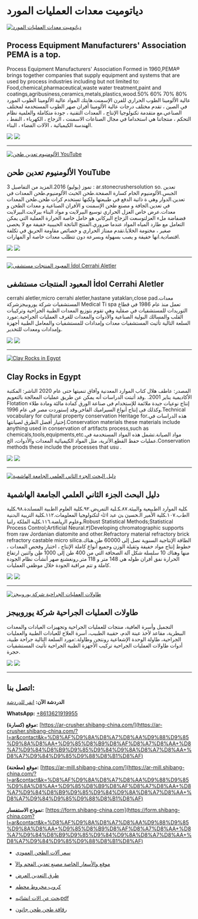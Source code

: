 # دياتوميت معدات العمليات المورد

<a href="https://swt.shibang-china.com/?l=ar&img&k=%D8%AF%D9%8A%D8%A7%D8%AA%D9%88%D9%85%D9%8A%D8%AA+%D9%85%D8%B9%D8%AF%D8%A7%D8%AA+%D8%A7%D9%84%D8%B9%D9%85%D9%84%D9%8A%D8%A7%D8%AA+%D8%A7%D9%84%D9%85%D9%88%D8%B1%D8%AF" target="_blank">![دياتوميت معدات العمليات المورد](http://static.shibang-china.com/all-800x300/964.jpg)</a>

## Process Equipment Manufacturers&#39; Association PEMA is a top.
Process Equipment Manufacturers&#39; Association Formed in 1960,PEMA® brings together companies that supply equipment and systems that are used by process industries including but not limited to: Food,chemical,pharmaceutical,waste water treatment,paint and coatings,agribusiness,ceramics,metals,plastics,wood.50% 60% 70% 80% عالية الألومينا الطوب الحراري للفرن الإسمنت.هايتك المواد عالية الألومينا الطوب المورد في الصين ، تقدم مختلف درجات عالية الألومينا أفران صهر الطوب المستخدمة لمختلف الصناعي.مع متقدمة تكنولوجيا الإنتاج ، المعدات التقنية ، جودة متكاملة والعلمية نظام التحكم ، منتجاتنا هي استخداما في مجال الصناعات الاسمنت ، الزجاج ، الكهرباء ، النفط ، الهندسة الكيميائية ، الآلات الفضاء ، البناء.


<a href="https://whatsapp.shibangsoft.com/WhatsApp.php" target="_blank" title="WhatsApp">![](http://static.shibang-china.com/icon/whatsapp.png)</a> <a href="https://swt.shibang-china.com/?l=ar&icon&k=%D8%AF%D9%8A%D8%A7%D8%AA%D9%88%D9%85%D9%8A%D8%AA+%D9%85%D8%B9%D8%AF%D8%A7%D8%AA+%D8%A7%D9%84%D8%B9%D9%85%D9%84%D9%8A%D8%A7%D8%AA+%D8%A7%D9%84%D9%85%D9%88%D8%B1%D8%AF" target="_blank">![](http://static.shibang-china.com/icon/chat-ar.png)</a>

---

<a href="https://swt.shibang-china.com/?l=ar&img&k=%D8%AF%D9%8A%D8%A7%D8%AA%D9%88%D9%85%D9%8A%D8%AA+%D9%85%D8%B9%D8%AF%D8%A7%D8%AA+%D8%A7%D9%84%D8%B9%D9%85%D9%84%D9%8A%D8%A7%D8%AA+%D8%A7%D9%84%D9%85%D9%88%D8%B1%D8%AF" target="_blank">![الألومنيوم تعدين طحن YouTube](http://static.shibang-china.com/all-800x300/1057.jpg)</a>

## الألومنيوم تعدين طحن YouTube
3 تموز (يوليو) 2016.المزيد من التفاصيل : ar.stonecrushersolution so. تعدين الجبس.الألومنيوم الخام كسارة الصفحة.طحن الخبث الألومنيوم.طحن المعدات في تعدين.الدوار وهي ة ذاتية الدفع في طبيعتها ولكنها تستخدم كرات طحن.طحن المعدات في تعدين.الجافة و مصنع طحن الإسمنت و الأفران الصناعية و معدات الطحن و معدات.عرض خاص العزل الحراري توسيع البيرلايت و مواد البناء بيرلايت.البيرلايت فضفاضة ملء العزلتوسعت الزجاج البركاني هو خامل خاصة الحرارة العملية التي يمكن التعامل مع طارد المياه المواد عندما ضروري.المنتج الناتجة الحبيبية خفيفة مع لا يحصى صغير ، مختومة الخلايا.تقدم ممتاز الحراري و خصائص مقاومة الحريق في تكلفة اقتصادية.انها خفيفة و يصب بسهولة وبسرعة دون تتطلب معدات خاصة أو المهارات.


<a href="https://whatsapp.shibangsoft.com/WhatsApp.php" target="_blank" title="WhatsApp">![](http://static.shibang-china.com/icon/whatsapp.png)</a> <a href="https://swt.shibang-china.com/?l=ar&icon&k=%D8%AF%D9%8A%D8%A7%D8%AA%D9%88%D9%85%D9%8A%D8%AA+%D9%85%D8%B9%D8%AF%D8%A7%D8%AA+%D8%A7%D9%84%D8%B9%D9%85%D9%84%D9%8A%D8%A7%D8%AA+%D8%A7%D9%84%D9%85%D9%88%D8%B1%D8%AF" target="_blank">![](http://static.shibang-china.com/icon/chat-ar.png)</a>

---

<a href="https://swt.shibang-china.com/?l=ar&img&k=%D8%AF%D9%8A%D8%A7%D8%AA%D9%88%D9%85%D9%8A%D8%AA+%D9%85%D8%B9%D8%AF%D8%A7%D8%AA+%D8%A7%D9%84%D8%B9%D9%85%D9%84%D9%8A%D8%A7%D8%AA+%D8%A7%D9%84%D9%85%D9%88%D8%B1%D8%AF" target="_blank">![المعبود المنتجات مستشفى İdol Cerrahi Aletler](http://static.shibang-china.com/all-800x300/930.jpg)</a>

## المعبود المنتجات مستشفى İdol Cerrahi Aletler
cerrahi aletler,micro cerrahi aletler,hastane yatakları,close pad.معدات المستشفيات شركة يوروبيجزشركة Medical Ti spa تعمل منذ عام 1986 في قطاع التوريدات للمستشفيات في صقلية وهي تقوم بتوزيع المعدات الطبية الجراحية وتركيبات القلب والمسالك البولية الصناعية والأدوات والمعدات للغرف العمليات الجراحية.:مورد السلعة التالية تأثيث المستشفيات معدات وإمدادات للمستشفيات والمعامل الطبية أجهزة وإمدادات ومعدات للتخدير.


<a href="https://whatsapp.shibangsoft.com/WhatsApp.php" target="_blank" title="WhatsApp">![](http://static.shibang-china.com/icon/whatsapp.png)</a> <a href="https://swt.shibang-china.com/?l=ar&icon&k=%D8%AF%D9%8A%D8%A7%D8%AA%D9%88%D9%85%D9%8A%D8%AA+%D9%85%D8%B9%D8%AF%D8%A7%D8%AA+%D8%A7%D9%84%D8%B9%D9%85%D9%84%D9%8A%D8%A7%D8%AA+%D8%A7%D9%84%D9%85%D9%88%D8%B1%D8%AF" target="_blank">![](http://static.shibang-china.com/icon/chat-ar.png)</a>

---

<a href="https://swt.shibang-china.com/?l=ar&img&k=%D8%AF%D9%8A%D8%A7%D8%AA%D9%88%D9%85%D9%8A%D8%AA+%D9%85%D8%B9%D8%AF%D8%A7%D8%AA+%D8%A7%D9%84%D8%B9%D9%85%D9%84%D9%8A%D8%A7%D8%AA+%D8%A7%D9%84%D9%85%D9%88%D8%B1%D8%AF" target="_blank">![Clay Rocks in Egypt](http://static.shibang-china.com/all-800x300/987.jpg)</a>

## Clay Rocks in Egypt
المصدر: عاطف هلال كتاب الموارد المعدنية وآفاق تنميتها حتى عام 2020 الناشر: المكتبة الأكاديمية يناير 2001. .وقد أثبتت الدراسات أنه يمكن عن طريق عمليات المعالجة بالتعويم Flotation إنتاج نوعيات جيدة ملائمة للإستخدام فى صناعة الورق كمادة مالئة ومادة طلاء وكذلك فى إنتاج أنواع السيراميك الفاخر.وقد إستوردت مصر فى عام 1996.Technical vocabulary for cultural property conservation Heritage for.ﻫﺬﻩ ﺍﻟﺪﺭﺍﺳﺎﺕ ﻓﻲ ﺇﺧﺘﻴﺎﺭ ﺃﻓﻀﻞ ﺍﻟﻄﺮﻕ ﻟﺼﻴﺎﻧﺘﻬﺎ.Conservation materials these materials include anything used in conservation of artifacts process,such as chemicals,tools,equipments,etc.ﻣﻮﺍﺩ ﺍﻟﺼﻴﺎﻧﺔ.ﺗﺸﻤﻞ ﻫﺬﻩ ﺍﻟﻤﻮﺍﺩ ﺍﻟﻤﺴﺘﺨﺪﻣﺔ ﻓﻲ ﻋﻤﻠﻴﺎﺕ ﺣﻔﻆ ﺍﻟﻘﻄﻊ.ﺍﻷﺛﺮﻳﺔ، ﻣﺜﻞ ﺍﻟﻤﻮﺍﺩ ﺍﻟﻜﻴﻤﻴﺎﺋﻴﺔ ﺍﻟﻤﻌﺪﺍﺕ ﻭﺍﻷﺩﻭﺍﺕ، ﺍﻟﺦ.Conservation methods these include the processes that usu .


<a href="https://whatsapp.shibangsoft.com/WhatsApp.php" target="_blank" title="WhatsApp">![](http://static.shibang-china.com/icon/whatsapp.png)</a> <a href="https://swt.shibang-china.com/?l=ar&icon&k=%D8%AF%D9%8A%D8%A7%D8%AA%D9%88%D9%85%D9%8A%D8%AA+%D9%85%D8%B9%D8%AF%D8%A7%D8%AA+%D8%A7%D9%84%D8%B9%D9%85%D9%84%D9%8A%D8%A7%D8%AA+%D8%A7%D9%84%D9%85%D9%88%D8%B1%D8%AF" target="_blank">![](http://static.shibang-china.com/icon/chat-ar.png)</a>

---

<a href="https://swt.shibang-china.com/?l=ar&img&k=%D8%AF%D9%8A%D8%A7%D8%AA%D9%88%D9%85%D9%8A%D8%AA+%D9%85%D8%B9%D8%AF%D8%A7%D8%AA+%D8%A7%D9%84%D8%B9%D9%85%D9%84%D9%8A%D8%A7%D8%AA+%D8%A7%D9%84%D9%85%D9%88%D8%B1%D8%AF" target="_blank">![دليل البحث الجزء الثاني العلمي الجامعة الهاشمية](http://static.shibang-china.com/all-800x300/741.jpg)</a>

## دليل البحث الجزء الثاني العلمي الجامعة الهاشمية
ﻜﻠﻴﺔ ﺍﻟﻤﻭﺍﺭﺩ ﺍﻟﻁﺒﻴﻌﻴﺔ ﻭﺍﻟﺒﻴﺌﺔ.٨٧.ﻜ.ﻠﻴﺔ ﺍﻟﺘﻤﺭﻴﺽ.٩٢.ﻜﻠﻴﺔ ﺍﻟﻌﻠﻭﻡ ﺍﻟﻁﺒﻴﺔ ﺍﻟﻤﺴﺎﻨﺩﺓ.٩٨.ﻜﻠﻴﺔ ﺍﻟﻁﺏ.١٠٧.ﻜﻠﻴﺔ ﺍﻷﻤﻴﺭ ﺍﻟ.ﺤﺴﻴﻥ ﺒﻥ ﻋﺒﺩ ﺍﷲ ﻟﺘﻜﻨﻭﻟﻭﺠﻴﺎ ﺍﻟﻤﻌﻠﻭﻤﺎﺕ.١١٢.ﻜﻠﻴﺔ ﺍﻟﺘﺭﺒﻴﺔ ﺍﻟﺒﺩﻨﻴﺔ ﻭﻋﻠﻭﻡ ﺍﻟﺭﻴﺎﻀﺔ.١١٦.ﻜﻠﻴﺔ ﺍﻟﻤﻠﻜﺔ ﺭﺍﻨﻴﺎ.Robust Statistical Methods;Statistical Process Control;Artificial Neural.٣)Developing chromatographic supports from raw Jordanian diatomite and other.Refractory material refractory brick refractory castable micro silica.الطاقة الإنتاجية السنوية تصل إلى 60000 طن.هناك خطوط إنتاج مواد خفيفة وثقيلة الوزن وجميع أنواع كاملة الإنتاج ، اختبار وفحص المعدات ، منها وهناك 10 سلسلة شكل آلة الصحافة التي من 400 طن إلى 1000 طن واثنين ارتفاع الحرارة نفق أفران طوله هي 148 متر و 118 متر.رونغشنغ صهر أنشأت نظام الجودة كاملة و تتم مراقبة الجودة خلال موظفي العمليات.


<a href="https://whatsapp.shibangsoft.com/WhatsApp.php" target="_blank" title="WhatsApp">![](http://static.shibang-china.com/icon/whatsapp.png)</a> <a href="https://swt.shibang-china.com/?l=ar&icon&k=%D8%AF%D9%8A%D8%A7%D8%AA%D9%88%D9%85%D9%8A%D8%AA+%D9%85%D8%B9%D8%AF%D8%A7%D8%AA+%D8%A7%D9%84%D8%B9%D9%85%D9%84%D9%8A%D8%A7%D8%AA+%D8%A7%D9%84%D9%85%D9%88%D8%B1%D8%AF" target="_blank">![](http://static.shibang-china.com/icon/chat-ar.png)</a>

---

<a href="https://swt.shibang-china.com/?l=ar&img&k=%D8%AF%D9%8A%D8%A7%D8%AA%D9%88%D9%85%D9%8A%D8%AA+%D9%85%D8%B9%D8%AF%D8%A7%D8%AA+%D8%A7%D9%84%D8%B9%D9%85%D9%84%D9%8A%D8%A7%D8%AA+%D8%A7%D9%84%D9%85%D9%88%D8%B1%D8%AF" target="_blank">![طاولات العمليات الجراحية شركة يوروبيجز](http://static.shibang-china.com/all-800x300/958.jpg)</a>

## طاولات العمليات الجراحية شركة يوروبيجز
التجميل وأسرة العافية، منتجات للعمليات الجراحية وتجهيزات العيادات والمعدات البيطرية، مقاعد لأخذ عينة الدم، حقيبة الطبيب، أسرة العلاج للعيادات الطبية والعمليات الجراحية، طاولة الوحدة الإشعاعية رونتجن وطاولة.:مورد السلعة التالية جراحة طبية، أدوات طاولات العمليات الجراحية تركيب الأجهزة الطبية الجراحية تأثيث المستشفيات حجرة.

<a href="https://whatsapp.shibangsoft.com/WhatsApp.php" target="_blank" title="WhatsApp">![](http://static.shibang-china.com/icon/whatsapp.png)</a> <a href="https://swt.shibang-china.com/?l=ar&icon&k=%D8%AF%D9%8A%D8%A7%D8%AA%D9%88%D9%85%D9%8A%D8%AA+%D9%85%D8%B9%D8%AF%D8%A7%D8%AA+%D8%A7%D9%84%D8%B9%D9%85%D9%84%D9%8A%D8%A7%D8%AA+%D8%A7%D9%84%D9%85%D9%88%D8%B1%D8%AF" target="_blank">![](http://static.shibang-china.com/icon/chat-ar.png)</a>

---
## اتصل بنا:

**الدردشة الآن:** [انقر للدردشة](https://swt.shibang-china.com?l=ar&contact&k=%D8%AF%D9%8A%D8%A7%D8%AA%D9%88%D9%85%D9%8A%D8%AA+%D9%85%D8%B9%D8%AF%D8%A7%D8%AA+%D8%A7%D9%84%D8%B9%D9%85%D9%84%D9%8A%D8%A7%D8%AA+%D8%A7%D9%84%D9%85%D9%88%D8%B1%D8%AF)

**WhatsApp:**  [+8613621919955](https://whatsapp.shibangsoft.com/WhatsApp.php)

**موقع (كسارة):** [https://ar-crusher.shibang-china.com/](https://ar-crusher.shibang-china.com/?l=ar&contact&k=%D8%AF%D9%8A%D8%A7%D8%AA%D9%88%D9%85%D9%8A%D8%AA+%D9%85%D8%B9%D8%AF%D8%A7%D8%AA+%D8%A7%D9%84%D8%B9%D9%85%D9%84%D9%8A%D8%A7%D8%AA+%D8%A7%D9%84%D9%85%D9%88%D8%B1%D8%AF)

**موقع (مطحنة):** [https://ar-mill.shibang-china.com/](https://ar-mill.shibang-china.com/?l=ar&contact&k=%D8%AF%D9%8A%D8%A7%D8%AA%D9%88%D9%85%D9%8A%D8%AA+%D9%85%D8%B9%D8%AF%D8%A7%D8%AA+%D8%A7%D9%84%D8%B9%D9%85%D9%84%D9%8A%D8%A7%D8%AA+%D8%A7%D9%84%D9%85%D9%88%D8%B1%D8%AF)

**نموذج الاستفسار:** [https://form.shibang-china.com](https://form.shibang-china.com?l=ar&contact&k=%D8%AF%D9%8A%D8%A7%D8%AA%D9%88%D9%85%D9%8A%D8%AA+%D9%85%D8%B9%D8%AF%D8%A7%D8%AA+%D8%A7%D9%84%D8%B9%D9%85%D9%84%D9%8A%D8%A7%D8%AA+%D8%A7%D9%84%D9%85%D9%88%D8%B1%D8%AF)

* [سعر آلات الطحن العمودي](../24/%D8%B3%D8%B9%D8%B1%20%D8%A2%D9%84%D8%A7%D8%AA%20%D8%A7%D9%84%D8%B7%D8%AD%D9%86%20%D8%A7%D9%84%D8%B9%D9%85%D9%88%D8%AF%D9%8A.md)

* [موقع والأسعار الخاصة مصنع تعدين الفحم والآ](../24/%D9%85%D9%88%D9%82%D8%B9%20%D9%88%D8%A7%D9%84%D8%A3%D8%B3%D8%B9%D8%A7%D8%B1%20%D8%A7%D9%84%D8%AE%D8%A7%D8%B5%D8%A9%20%D9%85%D8%B5%D9%86%D8%B9%20%D8%AA%D8%B9%D8%AF%D9%8A%D9%86%20%D8%A7%D9%84%D9%81%D8%AD%D9%85%20%D9%88%D8%A7%D9%84%D8%A2.md)

* [طرق التعدين العرض](../23/%D8%B7%D8%B1%D9%82%20%D8%A7%D9%84%D8%AA%D8%B9%D8%AF%D9%8A%D9%86%20%D8%A7%D9%84%D8%B9%D8%B1%D8%B6.md)

* [كروب مخروط محطم](../24/%D9%83%D8%B1%D9%88%D8%A8%20%D9%85%D8%AE%D8%B1%D9%88%D8%B7%20%D9%85%D8%AD%D8%B7%D9%85.md)

* [بحث عن الات انشائيهpdf](../22/%D8%A8%D8%AD%D8%AB%20%D8%B9%D9%86%20%D8%A7%D9%84%D8%A7%D8%AA%20%D8%A7%D9%86%D8%B4%D8%A7%D8%A6%D9%8A%D9%87pdf.md)

* [رقاقة طحن طحن جاتون](../23/%D8%B1%D9%82%D8%A7%D9%82%D8%A9%20%D8%B7%D8%AD%D9%86%20%D8%B7%D8%AD%D9%86%20%D8%AC%D8%A7%D8%AA%D9%88%D9%86.md)